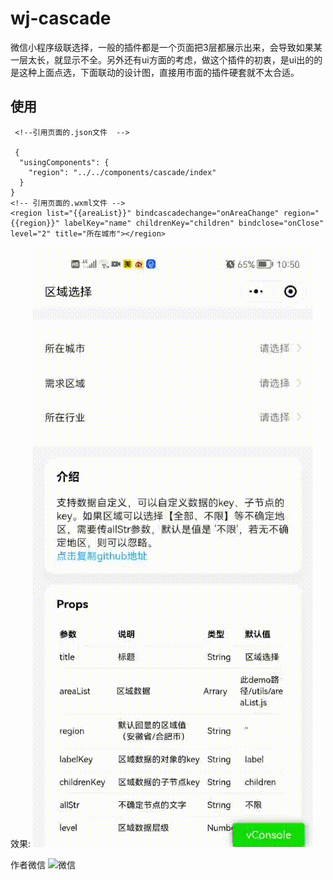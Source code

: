 # wj-cascade
微信小程序级联选择，一般的插件都是一个页面把3层都展示出来，会导致如果某一层太长，就显示不全。另外还有ui方面的考虑，做这个插件的初衷，是ui出的的是这种上面点选，下面联动的设计图，直接用市面的插件硬套就不太合适。

## 使用
```
 <!--引用页面的.json文件  -->

 {
  "usingComponents": {
    "region": "../../components/cascade/index"
  }
}
<!-- 引用页面的.wxml文件 -->
<region list="{{areaList}}" bindcascadechange="onAreaChange" region="{{region}}" labelKey="name" childrenKey="children" bindclose="onClose" level="2" title="所在城市"></region>
```

效果:
![效果](./imgs/show.gif)

作者微信
![微信](http://photocq.photo.store.qq.com/psc?/V13eiHFe3YRvar/FdqRQG952xmr8O5AM0i0MhN.PTdutWoEGAq9TMwUfh*f0xqRo9mePsK4p64W60pRZabzKFT2To2UbQzfLA0eOHDJ8s5beRjrXFNsMxd4WCs!/b&bo=7gLpAwAAAAAFFzI!&rf=viewer_4)

